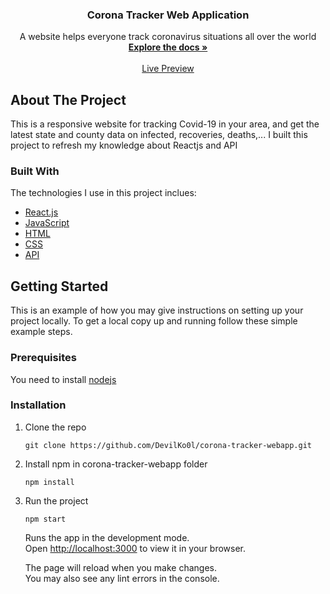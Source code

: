 <div align="center"> 

  <h3 align="center">Corona Tracker Web Application</h3>

  <p align="center">
    A website helps everyone track coronavirus situations all over the world
    <br />
    <a href="#"><strong>Explore the docs »</strong></a>
    <br />
    <br />
    <a href="https://nat-corona-tracker.netlify.app/">Live Preview</a>   
    
  </p>
</div>

<!-- ABOUT THE PROJECT -->
## About The Project
This is a responsive website for tracking Covid-19 in your area, and get the latest state and county data on infected, recoveries, deaths,... I built this project to refresh my knowledge about Reactjs and API

### Built With
The technologies I use in this project inclues:
* [React.js](https://reactjs.org/)
* [JavaScript](https://developer.mozilla.org/en-US/docs/Web/JavaScript)
* [HTML](https://developer.mozilla.org/en-US/docs/Web/HTML)
* [CSS](https://developer.mozilla.org/en-US/docs/Web/CSS)
* [API](https://covid19.mathdro.id/api)

<!-- GETTING STARTED -->
## Getting Started
This is an example of how you may give instructions on setting up your project locally. To get a local copy up and running follow these simple example steps.

### Prerequisites
You need to install [nodejs](https://nodejs.org/en/)

### Installation

1. Clone the repo
   ```
   git clone https://github.com/DevilKo0l/corona-tracker-webapp.git
   ```
2. Install npm in corona-tracker-webapp folder
   ```
   npm install
   ```
3. Run the project
   ```
   npm start
   ```
   Runs the app in the development mode.\
   Open [http://localhost:3000](http://localhost:3000) to view it in your browser.

   The page will reload when you make changes.\
   You may also see any lint errors in the console.
